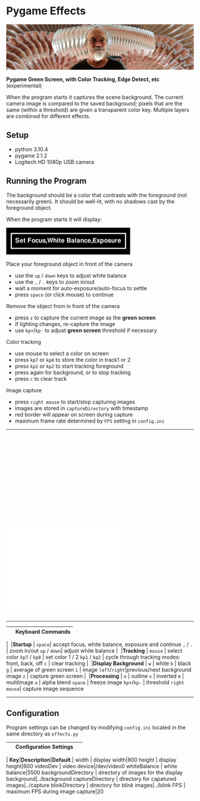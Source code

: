 # Pygame Effects
![](/images/M.png)

**Pygame Green Screen, with Color Tracking, Edge Detect, etc** (experimental)

When the program starts it captures the scene background.  The current camera image is compared to the saved background; pixels that are the same (within a threshold) are given a transparent color key.  Multiple layers are combined for different effects.

## Setup
- python 3.10.4
- pygame 2.1.2
- Logitech HD 1080p USB camera


## Running the Program

The background should be a color that contrasts with the foreground (not necessarily green).  It should be well-lit, with no shadows cast by the foreground object.

When the program starts it will display:

![startup](/images/startup.png)

Place your foreground object in front of the camera
- use the `up` / `down` keys to adjust white balance
- use the `,` / `.` keys to zoom in/out
- wait a moment for auto-exposure/auto-focus to settle
- press `space` (or click mouse) to continue

Remove the object from in front of the camera
- press `z` to capture the current image as the **green screen**
- if lighting changes, re-capture the image
- use `kp+`/`kp-` to adjust **green screen** threshold if necessary

Color tracking
- use mouse to select a color on screen
- press `kp7` or `kp8` to store the color in track1 or 2
- press `kp1` or `kp2` to start tracking foreground
- press again for background, or to stop tracking
- press `c` to clear track

Image capture
- press `right mouse` to start/stop capturing images
- images are stored in `captureDirectory` with timestamp
- red border will appear on screen during capture
- maximum frame rate determined by `FPS` setting in `config.ini`
---
![track](images/20220727-174332.gif)
![eyeball](images/20220727-170403.gif)

---

&nbsp;|Keyboard Commands
-|-
 |
&nbsp;|**Startup**
 |
`space`| accept focus, white balance, exposure and continue
`,` / `.` | zoom in/out
`up` / `down`| adjust white balance
 |
&nbsp;|**Tracking**
 | 
`mouse` | select color
`kp7` / `kp8` | set color 1 / 2
`kp1` / `kp2` | cycle through tracking modes: front, back, off
`c` | clear tracking
 |
&nbsp;|**Display Background**
 |
`w` | white
`b` | black
`g` | average of green screen
`i` | image
`left`/`right`|previous/next background image
`z` | capture green screen
|
&nbsp;|**Processing**
 |
`o` | outline
`v` | inverted
`m` | multiImage
`a` | alpha blend
`space` | freeze image
`kp+`/`kp-` | threshold
`right mouse`| capture image sequence

---

## Configuration

Program settings can be changed by modifying `config.ini` located in the same directory as `effects.py`


&nbsp;|Configuration Settings|&nbsp;
-|-|-
|
**Key**|**Description**|**Default**
|
width | display width|800
height | display height|600
videoDev | video device|/dev/video0
whiteBalance | white balance|5500
backgroundDirectory | directory of images for the display background|../background
captureDirectory | directory for capatured images|../capture
blinkDirectory | directory for _blink_ images|../blink
FPS | maximum FPS during image capture|20



